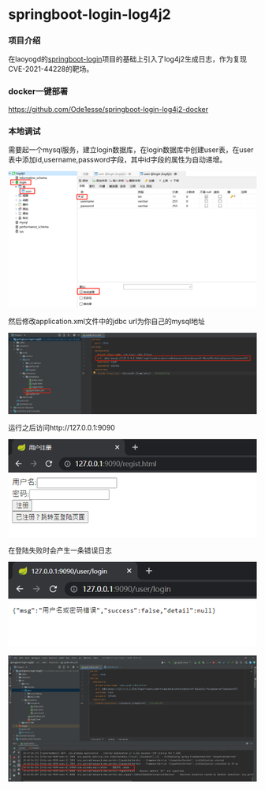 # springboot-login-log4j2

### 项目介绍

在laoyogd的[springboot-login](https://github.com/laoyog/springboot-login)项目的基础上引入了log4j2生成日志，作为复现CVE-2021-44228的靶场。

### docker一键部署

https://github.com/Ode1esse/springboot-login-log4j2-docker

### 本地调试

需要起一个mysql服务，建立login数据库，在login数据库中创建user表，在user表中添加id,username,password字段，其中id字段的属性为自动递增。

![image-20211214203420371](resource/README/media/image-20211214203420371.png)

然后修改application.xml文件中的jdbc url为你自己的mysql地址

![image-20211214204044004](resource/README/media/image-20211214204044004.png)

运行之后访问http://127.0.0.1:9090

![image-20211214205005122](resource/README/media/image-20211214205005122.png)

在登陆失败时会产生一条错误日志

![image-20211214205221675](resource/README/media/image-20211214205221675.png)

![image-20211214205341001](resource/README/media/image-20211214205341001.png)

